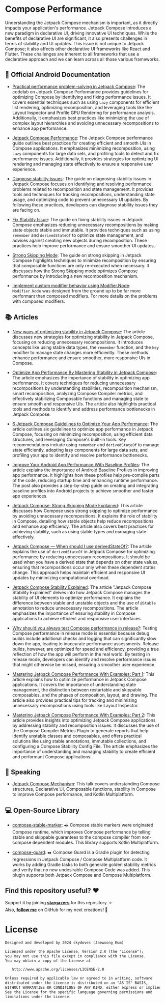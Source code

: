 # Compose Performance

Understanding the Jetpack Compose mechanism is important, as it directly impacts your application's performance. Jetpack Compose introduces a new paradigm in declarative UI, driving innovative UI techniques. While the benefits of declarative UI are significant, it also presents challenges in terms of stability and UI updates. This issue is not unique to Jetpack Compose; it also affects other declarative UI frameworks like React and Flutter. These challenges are inherent to all frameworks that use a declarative approach and we can learn across all those various frameworks.

## 📓 Official Android Documentation

* [Practical performance problem-solving in Jetpack Compose](https://developer.android.com/codelabs/jetpack-compose-performance#0): The codelab on Jetpack Compose Performance provides guidelines for optimizing Compose by identifying and fixing performance issues. It covers essential techniques such as using `Lazy` components for efficient list rendering, optimizing recomposition, and leveraging tools like the Layout Inspector and Profile GPU Rendering for performance analysis. Additionally, it emphasizes best practices like minimizing the use of complex layout hierarchies and avoiding unnecessary recompositions to enhance app performance.

* [Jetpack Compose Performance](https://developer.android.com/develop/ui/compose/performance): The Jetpack Compose performance guide outlines best practices for creating efficient and smooth UIs in Compose applications. It emphasizes minimizing recomposition, using `Lazy` components for large data sets, and profiling tools to detect and fix performance issues. Additionally, it provides strategies for optimizing UI rendering and managing state effectively to ensure a responsive user experience.

* [Diagnose stability issues](https://developer.android.com/develop/ui/compose/performance/stability/diagnose): The guide on diagnosing stability issues in Jetpack Compose focuses on identifying and resolving performance problems related to recomposition and state management. It provides tools and techniques for tracking recompositions, understanding state usage, and optimizing code to prevent unnecessary UI updates. By following these practices, developers can diagnose stability issues they are facing on.

* [Fix Stability Issue](https://developer.android.com/develop/ui/compose/performance/stability/fix): The guide on fixing stability issues in Jetpack Compose emphasizes reducing unnecessary recompositions by making state objects stable and immutable. It provides techniques such as using `remember` and `derivedStateOf` to optimize state management, and advises against creating new objects during recomposition. These practices help improve performance and ensure smoother UI updates.

* [Strong Skipping Mode](https://developer.android.com/develop/ui/compose/performance/stability/strongskipping): The guide on strong skipping in Jetpack Compose highlights techniques to minimize recomposition by ensuring that composable functions are only re-executed when necessary. It discusses how the Strong Skipping mode optimizes Compose performance by introducing a new recomposition mechanism.

* [Implement custom modifier behavior using Modifier.Node](https://developer.android.com/develop/ui/compose/custom-modifiers#implement-custom): `Modifier.Node` was designed from the ground up to be far more performant than composed modifiers. For more details on the problems with composed modifiers.

## 📚 Articles

* [New ways of optimizing stability in Jetpack Compose](https://medium.com/androiddevelopers/new-ways-of-optimizing-stability-in-jetpack-compose-038106c283cc): The article discusses new strategies for optimizing stability in Jetpack Compose, focusing on reducing unnecessary recompositions. It introduces concepts like using stable data types, the `remember` function, and the `key` modifier to manage state changes more efficiently. These methods enhance performance and ensure smoother, more responsive UIs in Compose.

* [Optimize App Performance By Mastering Stability in Jetpack Compose](https://medium.com/proandroiddev/optimize-app-performance-by-mastering-stability-in-jetpack-compose-69f40a8c785d): The article emphasizes the importance of stability in optimizing app performance. It covers techniques for reducing unnecessary recompositions by understanding stabilities, recomposition mechanism, smart recomposition, analyzing Compose Compiler metrics, and effectively stabilizing Composable functions and managing state to ensure smooth and responsive UIs. The article also highlights practical tools and methods to identify and address performance bottlenecks in Jetpack Compose.

* [6 Jetpack Compose Guidelines to Optimize Your App Performance](https://medium.com/proandroiddev/6-jetpack-compose-guidelines-to-optimize-your-app-performance-be18533721f9): The article outlines six guidelines to optimize app performance in Jetpack Compose, focusing on minimizing recomposition, using efficient data structures, and leveraging Compose's built-in tools. Key recommendations include using `remember` and `derivedStateOf` to manage state efficiently, adopting lazy components for large data sets, and profiling your app to identify and resolve performance bottlenecks.

* [Improve Your Android App Performance With Baseline Profiles](https://getstream.io/blog/android-baseline-profile/): The article explains the importance of Android Baseline Profiles in improving app performance. It highlights how these profiles help pre-compile parts of the code, reducing startup time and enhancing runtime performance. The post also provides a step-by-step guide on creating and integrating baseline profiles into Android projects to achieve smoother and faster app experiences.

* [Jetpack Compose: Strong Skipping Mode Explained](https://medium.com/androiddevelopers/jetpack-compose-strong-skipping-mode-explained-cbdb2aa4b900): This article discusses how Compose uses strong skipping to optimize performance by avoiding unnecessary recompositions. It explains the role of stability in Compose, detailing how stable objects help reduce recompositions and enhance app efficiency. The article also covers best practices for achieving stability, such as using stable types and managing state effectively.

* [Jetpack Compose — When should I use derivedStateOf?](https://medium.com/androiddevelopers/jetpack-compose-when-should-i-use-derivedstateof-63ce7954c11b): The article explains the use of `derivedStateOf` in Jetpack Compose for optimizing performance by reducing unnecessary recompositions. It should be used when you have a derived state that depends on other state values, ensuring that recompositions occur only when these dependent states change. This approach helps maintain efficient and responsive UI updates by minimizing computational overhead.

* [Jetpack Compose Stability Explained](https://medium.com/androiddevelopers/jetpack-compose-stability-explained-79c10db270c8): The article "Jetpack Compose Stability Explained" delves into how Jetpack Compose manages the stability of UI elements to optimize performance. It explains the difference between stable and unstable objects and the use of `@Stable` annotation to reduce unnecessary recompositions. The article emphasizes the importance of ensuring stability in Compose applications to achieve efficient and responsive user interfaces. 

* [Why should you always test Compose performance in release?](https://medium.com/androiddevelopers/why-should-you-always-test-compose-performance-in-release-4168dd0f2c71): Testing Compose performance in release mode is essential because debug builds include additional checks and logging that can significantly slow down the app, leading to inaccurate performance assessments. Release builds, however, are optimized for speed and efficiency, providing a true reflection of how the app will perform in the real world. By testing in release mode, developers can identify and resolve performance issues that might otherwise be missed, ensuring a smoother user experience.

* [Mastering Jetpack Compose Performance With Examples: Part 1](https://www.getyourguide.careers/posts/mastering-jetpack-compose-performance-part-1): This article explains how to optimize performance in Jetpack Compose applications. It covers the importance of understanding state management, the distinction between restartable and skippable composables, and the phases of composition, layout, and drawing. The article also provides practical tips for tracking and minimizing unnecessary recompositions using tools like Layout Inspector.

* [Mastering Jetpack Compose Performance With Examples: Part 2](https://www.getyourguide.careers/posts/mastering-jetpack-compose-performance-part-2): This article provides insights into optimizing Jetpack Compose applications by addressing stability and recomposition issues. It discusses the use of the Compose Compiler Metrics Plugin to generate reports that help identify unstable classes and composables, and offers practical solutions like using stable annotations, immutable collections, and configuring a Compose Stability Config File. The article emphasizes the importance of understanding and managing stability to create efficient and performant Compose applications. 

## 🎤 Speaking

* [Jetpack Compose Mechanism](https://speakerdeck.com/skydoves/jetpack-compose-mechanism): This talk covers understanding Compose structures, Declarative UI, Composable functions, stability in Compose to improve Compose performance, and Kotlin Multiplatform.

## 💻 Open-Source Library

* [compose-stable-marker](https://github.com/skydoves/compose-stable-marker): ✒️ Compose stable markers were originated Compose runtime, which improves Compose performance by telling stable and skippable guarantees to the compose compiler from non-compose dependent modules. This library supports Kotlin Multiplatform.

* [compose-guard](https://github.com/j-roskopf/ComposeGuard): ✒️ Compose Guard is a Gradle plugin for detecting regressions in Jetpack Compose / Compose Multiplatform code. It works by adding Gradle tasks to both generate golden stability metrics and verify that no new undesirable Compose Code was added. This plugin supports both Jetpack Compose and Compose Multiplatform.

## Find this repository useful? :heart:
Support it by joining __[stargazers](https://github.com/skydoves/compose-performance/stargazers)__ for this repository. :star: <br>
Also, __[follow me](https://github.com/skydoves)__ on GitHub for my next creations! 🤩

# License
```xml
Designed and developed by 2024 skydoves (Jaewoong Eum)

Licensed under the Apache License, Version 2.0 (the "License");
you may not use this file except in compliance with the License.
You may obtain a copy of the License at

   http://www.apache.org/licenses/LICENSE-2.0

Unless required by applicable law or agreed to in writing, software
distributed under the License is distributed on an "AS IS" BASIS,
WITHOUT WARRANTIES OR CONDITIONS OF ANY KIND, either express or implied.
See the License for the specific language governing permissions and
limitations under the License.
```
